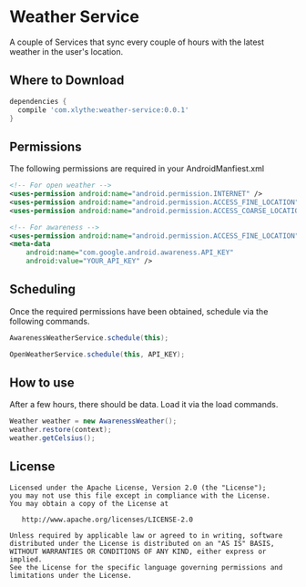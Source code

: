Weather Service
====================

A couple of Services that sync every couple of hours with the latest weather in the user's location.


Where to Download
-----------------
```groovy
dependencies {
  compile 'com.xlythe:weather-service:0.0.1'
}
```

Permissions
-----------
The following permissions are required in your AndroidManfiest.xml
```xml
<!-- For open weather -->
<uses-permission android:name="android.permission.INTERNET" />
<uses-permission android:name="android.permission.ACCESS_FINE_LOCATION" />
<uses-permission android:name="android.permission.ACCESS_COARSE_LOCATION" />

<!-- For awareness -->
<uses-permission android:name="android.permission.ACCESS_FINE_LOCATION" />
<meta-data
    android:name="com.google.android.awareness.API_KEY"
    android:value="YOUR_API_KEY" />

```

Scheduling
----------
Once the required permissions have been obtained, schedule via the following commands.
```java
AwarenessWeatherService.schedule(this);
```
```java
OpenWeatherService.schedule(this, API_KEY);
```

How to use
----------
After a few hours, there should be data. Load it via the load commands.
```java
Weather weather = new AwarenessWeather();
weather.restore(context);
weather.getCelsius();
```


License
-------

    Licensed under the Apache License, Version 2.0 (the "License");
    you may not use this file except in compliance with the License.
    You may obtain a copy of the License at

       http://www.apache.org/licenses/LICENSE-2.0

    Unless required by applicable law or agreed to in writing, software
    distributed under the License is distributed on an "AS IS" BASIS,
    WITHOUT WARRANTIES OR CONDITIONS OF ANY KIND, either express or implied.
    See the License for the specific language governing permissions and
    limitations under the License.
